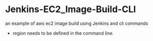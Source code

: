 # Jenkins-EC2_Image-Build-CLI
an example of aws ec2 image build using Jenkins and cli commands

- region needs to be defined in the command line.
